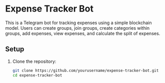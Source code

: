 # Expense Tracker Bot

This is a Telegram bot for tracking expenses using a simple blockchain model. Users can create groups, join groups, create categories within groups, add expenses, view expenses, and calculate the split of expenses.







## Setup

1. Clone the repository:
   ```bash
   git clone https://github.com/yourusername/expense-tracker-bot.git
   cd expense-tracker-bot
